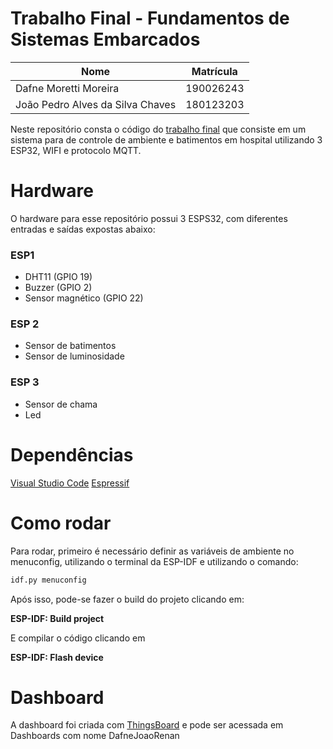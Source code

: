 # Trabalho Final - Fundamentos de Sistemas Embarcados

| Nome | Matrícula |
| ------------- | ------------- |
| Dafne Moretti Moreira  | 190026243  |
| João Pedro Alves da Silva Chaves  | 180123203 |

Neste repositório consta o código do [trabalho final](https://gitlab.com/fse_fga/trabalhos-2022_2/trabalho-final-2022-2) que consiste em um sistema para de controle de ambiente e batimentos em hospital utilizando 3 ESP32, WIFI e protocolo MQTT.

# Hardware

O hardware para esse repositório possui 3 ESPS32, com diferentes entradas e saídas expostas abaixo:

### ESP1 

- DHT11 (GPIO 19)
- Buzzer (GPIO 2)
- Sensor magnético (GPIO 22)

### ESP 2

- Sensor de batimentos
- Sensor de luminosidade

### ESP 3

- Sensor de chama
- Led

# Dependências

[Visual Studio Code](https://code.visualstudio.com/)
[Espressif](https://www.espressif.com/)

# Como rodar

Para rodar, primeiro é necessário definir as variáveis de ambiente no menuconfig, utilizando o terminal da ESP-IDF e utilizando o comando:

```bash
idf.py menuconfig                                                                                                                               
```

Após isso, pode-se fazer o build do projeto clicando em: 

**ESP-IDF: Build project**

E compilar o código clicando em

**ESP-IDF: Flash device**

# Dashboard

A dashboard foi criada com [ThingsBoard](https://thingsboard.io/) e pode ser acessada em Dashboards com nome DafneJoaoRenan
